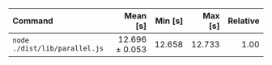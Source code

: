| Command | Mean [s] | Min [s] | Max [s] | Relative |
|:---|---:|---:|---:|---:|
| `node ./dist/lib/parallel.js` | 12.696 ± 0.053 | 12.658 | 12.733 | 1.00 |
